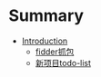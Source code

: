 # Summary

* [Introduction](README.md)
    * [fidder抓包](./doc/fiddler-capture.md)
    * [新项目todo-list](./doc/newProjectTodo.md)

